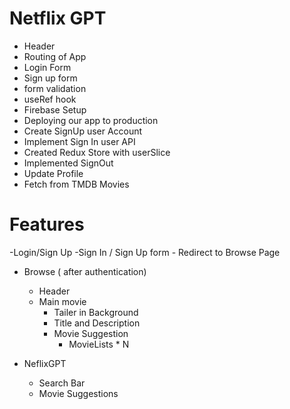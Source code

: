 # Netflix GPT
- Header
- Routing of App
- Login Form
- Sign up form
- form validation
- useRef hook
- Firebase Setup
- Deploying our app to production
- Create SignUp user Account
- Implement Sign In user API
- Created  Redux Store with userSlice
- Implemented SignOut
- Update Profile 
- Fetch from TMDB Movies



# Features
-Login/Sign Up
    -Sign In / Sign Up form
    - Redirect to Browse Page
- Browse ( after authentication)
    - Header
    - Main movie
        - Tailer in Background
        - Title and Description
        - Movie Suggestion
            - MovieLists * N

- NeflixGPT
    - Search Bar
    - Movie Suggestions